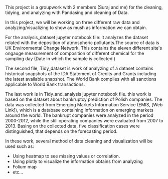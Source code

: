 This project is a groupwork with 2 members (Suraj and me) for the cleaning, tidying, and analyzing with Pandasing and cleaning of Data.

In this project, we will be working on three different raw data and analyzing/visualizing to show as mush as information we can obtain.

For the analysis_dataset jupyter notebook file: it analyzes the dataset related with the deposition of atmospheric pollutants.The source of data is UK Environmental Change Network. This contains the eleven different site's ongauge measurement of composition of different chemical for the sampling day (Date in which the sample is collected.)

The second file, Tidy_dataset is work of analyzing of a dataset contains historical snapshots of the IDA Statement of Credits and Grants including the latest available snapshot. The World Bank complies with all sanctions applicable to World Bank transactions.

The last work is in Tidy_and_analysis jupyter notebook file. this work is based on the dataset about bankruptcy prediction of Polish companies. The data was collected from Emerging Markets Information Service (EMIS, [Web Link]), which is a database containing information on emerging markets around the world. The bankrupt companies were analyzed in the period 2000-2012, while the still operating companies were evaluated from 2007 to 2013. Basing on the collected data, five classification cases were distinguished, that depends on the forecasting period.

In these work, several method of data cleaning and visualization will be used such as:
- Using heatmap to see missing values or correlation.
- Using plotly to visualize the information obtains from analyzing
- Folium map
- etc...

